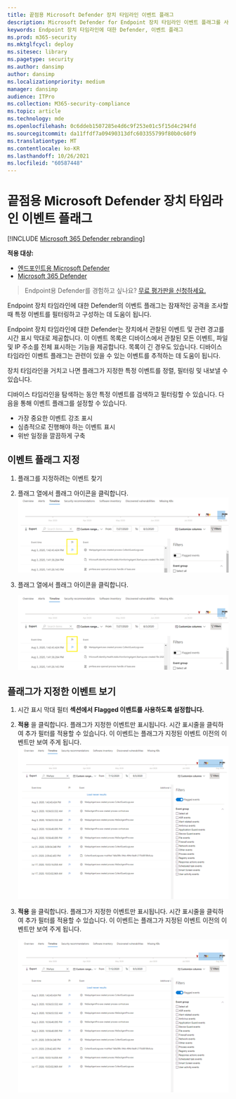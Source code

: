 ```yaml
---
title: 끝점용 Microsoft Defender 장치 타임라인 이벤트 플래그
description: Microsoft Defender for Endpoint 장치 타임라인 이벤트 플래그를 사용하여
keywords: Endpoint 장치 타임라인에 대한 Defender, 이벤트 플래그
ms.prod: m365-security
ms.mktglfcycl: deploy
ms.sitesec: library
ms.pagetype: security
ms.author: dansimp
author: dansimp
ms.localizationpriority: medium
manager: dansimp
audience: ITPro
ms.collection: M365-security-compliance
ms.topic: article
ms.technology: mde
ms.openlocfilehash: 0c6ddeb1507285e4d6c9f253e01c5f15d4c294fd
ms.sourcegitcommit: da11ffdf7a09490313dfc603355799f80b0c60f9
ms.translationtype: MT
ms.contentlocale: ko-KR
ms.lasthandoff: 10/26/2021
ms.locfileid: "60587448"
---
```

# <a name="microsoft-defender-for-endpoint-device-timeline-event-flags"></a>끝점용 Microsoft Defender 장치 타임라인 이벤트 플래그

[!INCLUDE [Microsoft 365 Defender rebranding](../../includes/microsoft-defender.md)]

**적용 대상:**
- [엔드포인트용 Microsoft Defender](https://go.microsoft.com/fwlink/p/?linkid=2154037)
- [Microsoft 365 Defender](https://go.microsoft.com/fwlink/?linkid=2118804)

> Endpoint용 Defender를 경험하고 싶나요? [무료 평가판을 신청하세요.](https://signup.microsoft.com/create-account/signup?products=7f379fee-c4f9-4278-b0a1-e4c8c2fcdf7e&ru=https://aka.ms/MDEp2OpenTrial?ocid=docs-wdatp-assignaccess-abovefoldlink)

Endpoint 장치 타임라인에 대한 Defender의 이벤트 플래그는 잠재적인 공격을 조사할 때 특정 이벤트를 필터링하고 구성하는 데 도움이 됩니다.

Endpoint 장치 타임라인에 대한 Defender는 장치에서 관찰된 이벤트 및 관련 경고를 시간 표시 막대로 제공합니다. 이 이벤트 목록은 디바이스에서 관찰된 모든 이벤트, 파일 및 IP 주소를 전체 표시하는 기능을 제공합니다. 목록이 긴 경우도 있습니다. 디바이스 타임라인 이벤트 플래그는 관련이 있을 수 있는 이벤트를 추적하는 데 도움이 됩니다.

장치 타임라인을 거치고 나면 플래그가 지정한 특정 이벤트를 정렬, 필터링 및 내보낼 수 있습니다.

디바이스 타임라인을 탐색하는 동안 특정 이벤트를 검색하고 필터링할 수 있습니다. 다음을 통해 이벤트 플래그를 설정할 수 있습니다.

- 가장 중요한 이벤트 강조 표시
- 심층적으로 진행해야 하는 이벤트 표시
- 위반 일정을 깔끔하게 구축

## <a name="flag-an-event"></a>이벤트 플래그 지정

1. 플래그를 지정하려는 이벤트 찾기
2. 플래그 열에서 플래그 아이콘을 클릭합니다. 
![장치 타임라인 플래그의 이미지입니다.](images/device-flags.png)
2. 플래그 열에서 플래그 아이콘을 클릭합니다.

   ![장치 타임라인 플래그의 이미지](images/device-flags.png)

## <a name="view-flagged-events"></a>플래그가 지정한 이벤트 보기

1. 시간 표시 막대 필터 **섹션에서** **Flagged 이벤트를 사용하도록 설정합니다.**
2. **적용** 을 클릭합니다. 플래그가 지정한 이벤트만 표시됩니다.
시간 표시줄을 클릭하여 추가 필터를 적용할 수 있습니다. 이 이벤트는 플래그가 지정된 이벤트 이전의 이벤트만 보여 주게 됩니다.  
![필터가 설정되어 있는 장치 타임라인 플래그의 이미지입니다.](images/device-flag-filter.png)
2. **적용** 을 클릭합니다. 플래그가 지정한 이벤트만 표시됩니다. 시간 표시줄을 클릭하여 추가 필터를 적용할 수 있습니다. 이 이벤트는 플래그가 지정된 이벤트 이전의 이벤트만 보여 주게 됩니다.

   ![필터가 설정되어 있는 장치 타임라인 플래그의 이미지](images/device-flag-filter.png)

